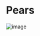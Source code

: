# Pears

![image](https://user-images.githubusercontent.com/50277379/139576328-e23d2a5f-46b2-4dec-8193-f16cc9b7a452.png)
